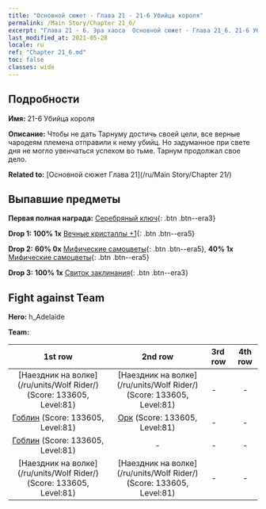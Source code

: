 ```yaml
---
title: "Основной сюжет - Глава 21 - 21-6 Убийца короля"
permalink: /Main Story/Chapter 21_6/
excerpt: "Глава 21 - 6. Эра хаоса  Основной сюжет - Глава 21_6. 21-6 Убийца короля"
last_modified_at: 2021-05-28
locale: ru
ref: "Chapter 21_6.md"
toc: false
classes: wide
---
```


## Подробности

 **Имя:** 21-6 Убийца короля

 **Описание:** Чтобы не дать Тарнуму достичь своей цели, все верные чародеям племена отправили к нему убийц. Но задуманное при свете дня не могло увенчаться успехом во тьме. Тарнум продолжал свое дело.

 **Related to:** [Основной сюжет Глава 21](/ru/Main Story/Chapter 21/)

## Выпавшие предметы

 **Первая полная награда:** [Серебряный ключ](/ItemsRU/con_693/){: .btn .btn--era3}

 **Drop 1:** **100% 1x** [Вечные кристаллы +1](/ItemsRU/mat_73/){: .btn .btn--era5}

 **Drop 2:** **60% 0x** [Мифические самоцветы](/ItemsRU/mat_65/){: .btn .btn--era5}, **40% 1x** [Мифические самоцветы](/ItemsRU/mat_65/){: .btn .btn--era5}

 **Drop 3:** **100% 1x** [Свиток заклинания](/ItemsRU/con_694/){: .btn .btn--era3}


## Fight against Team
 **Hero:** h_Adelaide

 **Team:**


  | 1st row | 2nd row | 3rd row | 4th row |
  |:----:|:----:|:----|:----:|
  | [Наездник на волке](/ru/units/Wolf Rider/) (Score: 133605, Level:81)  | [Наездник на волке](/ru/units/Wolf Rider/) (Score: 133605, Level:81)  | - | - |
  | [Гоблин](/ru/units/Goblin/) (Score: 133605, Level:81)  | [Орк](/ru/units/Orc/) (Score: 133605, Level:81)  | - | - |
  | [Гоблин](/ru/units/Goblin/) (Score: 133605, Level:81)  | - | - | - |
  | [Наездник на волке](/ru/units/Wolf Rider/) (Score: 133605, Level:81)  | [Наездник на волке](/ru/units/Wolf Rider/) (Score: 133605, Level:81)  | - | - |



